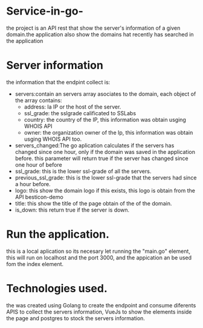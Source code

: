 # Service-in-go-
the project is an API rest that show the server's information of a given domain.the application also show the domains hat recently has 
searched in the application 

# Server information 
the information that the endpint collect is:
- servers:contain an servers array asociates to the domain, each object of the array contains:
    - address: Ia IP or the host of the server.
  - ssl_grade: the sslgrade calificated to SSLabs
  - country: the country of the IP, this information was obtain usging WHOIS API 
  - owner: the organization owner of the Ip, this information was obtain usging WHOIS API too.
- servers_changed:The go aplication calculates if the servers has changed since one hour, only if the domain was saved in the application before.
this parameter will return true if the server has changed since one hour of before 
- ssl_grade: this is the lower ssl-grade of all the servers.
- previous_ssl_grade: this is the lower ssl-grade that the servers had since a hour before.
- logo: this show the domain logo if this exists, this logo is obtain from the API besticon-demo
- title: this show the title of the page obtain of the <head> of the domain.
- is_down: this return true if the server is down.

# Run the application.
this is a local aplication so its necesary let running the "main.go" element,  this will run on localhost and the port 3000,
and the appication an be used fom the index element.

# Technologies used.
the was created using Golang to create the endpoint and consume diferents APIS to collect the servers information, VueJs to show 
the elements inside the page and postgres to stock the servers information.

